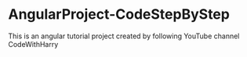 # AngularProject-CodeStepByStep

This is an angular tutorial project created by following YouTube channel CodeWithHarry
